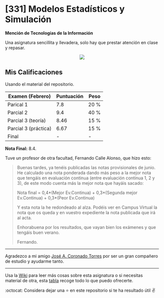 # [331] Modelos Estadísticos y Simulación
**Mención de Tecnologías de la Información**

Una asignatura sencillita y llevadera, solo hay que prestar atención en clase y repasar.  


<p align="center">
  <a href="#">
      <img src="https://api.visitorbadge.io/api/visitors?user=15Galan&repo=mencion-331&label=Visitas&countColor=%2385e3ff&style=flat-square" />
   </a>
</p>



## Mis Calificaciones

Usando el material del repositorio.    

| Examen (Febrero)     | Puntuación  | Peso |
| -------------------- | ----------- | ---- |
| Parical 1            |        7.8  | 20 % |
| Parcial 2            |        9.4  | 40 % |
| Parcial 3 (teoría)   |        8.46 | 15 % |
| Parcial 3 (práctica) |        6.67 | 15 % |
| Final                |           - |    - |

**Nota Final:** 8.4.

Tuve un profesor de otra facultad, Fernando Calle Alonso, que hizo esto:

> Buenas tardes, ya tenéis publicadas las notas provisionales de junio. He calculado una nota ponderada dando más peso a la mejor nota que tengáis en evaluación continua (entre evaluación continua 1, 2 y 3), de este modo cuenta más la mejor nota que hayáis sacado:
> 
> Nota final = 0,4*(Mejor Ev.Continua) + 0,3*(Segunda mejor Ev.Continua) + 0,3*(Peor Ev.Continua)
> 
> Y esta nota la he redondeado al alza. Podéis ver en Campus Virtual la nota que os queda y en vuestro expediente la nota publicada que irá al acta.
> 
> Enhorabuena por los resultados, que vayan bien los exámenes y que tengáis buen verano.
> 
> Fernando.

---

Agradezco a mi amigo [José A. Coronado Torres](https://github.com/elenanofasto) por ser un gran compañero de estudio y ayudarme tanto.

---

Usa la [Wiki](https://github.com/15Galan/mencion-331/wiki) para leer más cosas sobre esta asignatura o si necesitas material de otra, esta [tabla](https://github.com/15Galan#mis-asignaturas) recoge todo lo que puedo ofrecerte.  

:octocat: Considera dejar una ⭐ en este repositorio si te ha resultado útil ✌️

